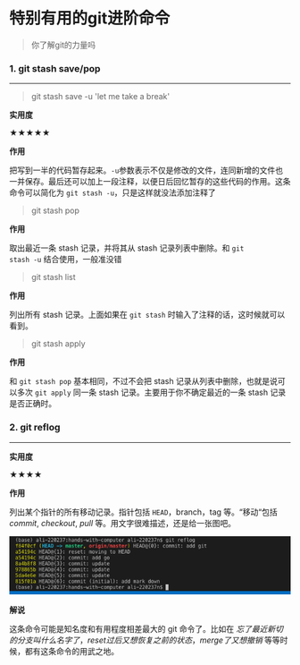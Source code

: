 # 特别有用的git进阶命令

> 你了解git的力量吗



### 1. git stash save/pop

------

> git stash save -u 'let me take a break'

**实用度**

★★★★★

**作用**

把写到一半的代码暂存起来。<code>-u</code>参数表示不仅是修改的文件，连同新增的文件也一并保存。最后还可以加上一段注释，以便日后回忆暂存的这些代码的作用。这条命令可以简化为 <code>git stash -u</code>，只是这样就没法添加注释了

> git stash pop

**作用**

取出最近一条 stash 记录，并将其从 stash 记录列表中删除。和 <code>git stash -u</code> 结合使用，一般准没错

> git stash list

**作用**

列出所有 stash 记录。上面如果在 <code>git stash</code> 时输入了注释的话，这时候就可以看到。

> git stash apply

**作用**

和 <code>git stash pop</code> 基本相同，不过不会把 stash 记录从列表中删除，也就是说可以多次 <code>git apply</code> 同一条 stash 记录。主要用于你不确定最近的一条 stash 记录是否正确时。


### 2. git reflog

------
**实用度**

★★★★

**作用**

列出某个指针的所有移动记录。指针包括 <code>HEAD</code>，branch，tag 等。“移动“包括 <em>commit</em>, <em>checkout</em>, <em>pull</em> 等。用文字很难描述，还是给一张图吧。

![alt text](../img/git-reflog.png)

**解说**

这条命令可能是知名度和有用程度相差最大的 git 命令了。比如在 <em>忘了最近新切的分支叫什么名字了</em>，*reset过后又想恢复之前的状态*，*merge了又想撤销* 等等时候，都有这条命令的用武之地。

